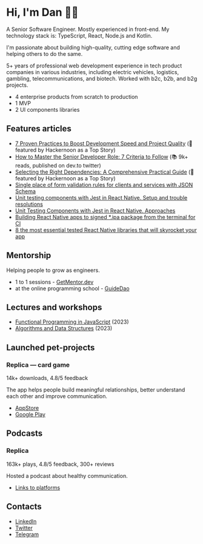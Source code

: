# Hi, I'm Dan 👋🏻

A Senior Software Engineer. Mostly experienced in front-end.
My technology stack is: TypeScript, React, Node.js and Kotlin.

I'm passionate about building high-quality, cutting edge software and helping others to do the same. 

5+ years of professional web development experience in tech product companies in various industries, including electric vehicles, 
logistics, gambling, telecommunications, and biotech. Worked with b2c, b2b, and b2g projects.

- 4 enterprise products from scratch to production
- 1 MVP
- 2 UI components libraries

## Features articles

- [7 Proven Practices to Boost Development Speed and Project Quality](https://hackernoon.com/7-proven-practices-to-boost-development-speed-and-project-quality) (🌱 featured by Hackernoon as a Top Story)
- [How to Master the Senior Developer Role: 7 Criteria to Follow](https://dev.to/dsitdikov/how-to-master-the-senior-developer-role-7-criteria-to-follow-4hp3) (📚 9k+ reads, published on dev.to twitter)
- [Selecting the Right Dependencies: A Comprehensive Practical Guide](https://hackernoon.com/selecting-the-right-dependencies-a-comprehensive-practical-guide) (🌱 featured by Hackernoon as a Top Story)
- [Single place of form validation rules for clients and services with JSON Schema](https://dev.to/dsitdikov/single-place-of-form-validation-rules-for-clients-and-services-with-json-schema-i1g)
- [Unit testing components with Jest in React Native. Setup and trouble resolutions](https://medium.com/@dsitdikov/unit-testing-components-with-jest-in-react-native-setup-and-trouble-resolutions-ad2d2e3f909d)
- [Unit Testing Components with Jest in React Native. Approaches](https://medium.com/@dsitdikov/unit-testing-components-with-jest-in-react-native-approaches-cd4e6557718e)
- [Building React Native apps to signed *.ipa package from the terminal for CI](https://medium.com/@dsitdikov/building-react-native-apps-to-signed-ipa-package-from-the-terminal-for-ci-362e2bbd5e97)
- [8 the most essential tested React Native libraries that will skyrocket your app](https://medium.com/@dsitdikov/8-the-most-essential-tested-react-native-libraries-that-will-skyrocket-your-app-cc19973cc2cb)

## Mentorship

Helping people to grow as engineers.

- 1 to 1 sessions - [GetMentor.dev](https://getmentor.dev/mentor/daniil-sitdikov-1781)
- at the online programming school - [GuideDao](https://www.guidedao.xyz)

## Lectures and workshops

- [Functional Programming in JavaScript](https://www.youtube.com/watch?v=X-B0voOTY5Q) (2023)
- [Algorithms and Data Structures](https://www.youtube.com/watch?v=-g0jvmgMTII) (2023)

## Launched pet-projects

### Replica — card game

14k+ downloads, 4.8/5 feedback

The app helps people build meaningful relationships, better understand each other and improve communication.

- [AppStore](https://apps.apple.com/ru/app/%D1%80%D0%B5%D0%BF%D0%BB%D0%B8%D0%BA%D0%B0-%D0%B2%D0%BE%D0%BF%D1%80%D0%BE%D1%81%D1%8B-%D0%B4%D0%BB%D1%8F-%D0%B1%D0%B5%D1%81%D0%B5%D0%B4%D1%8B/id1597619469)
- [Google Play](https://play.google.com/store/apps/details?id=tech.sitdikov.replicacards)

## Podcasts

### Replica

163k+ plays, 4.8/5 feedback, 300+ reviews

Hosted a podcast about healthy communication.

* [Links to platforms](http://replica-podcast.ru/)

## Contacts

- [LinkedIn](https://www.linkedin.com/in/dsitdikov/)
- [Twitter](https://twitter.com/dstdkv)
- [Telegram](https://t.me/dsitdikov)
